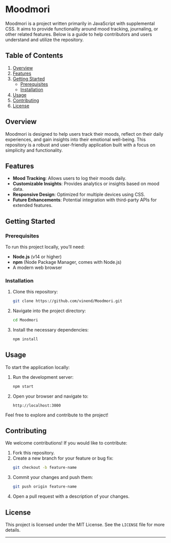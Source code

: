 # Moodmori

Moodmori is a project written primarily in JavaScript with supplemental CSS. It aims to provide functionality around mood tracking, journaling, or other related features. Below is a guide to help contributors and users understand and utilize the repository.

## Table of Contents

1. [Overview](#overview)
2. [Features](#features)
3. [Getting Started](#getting-started)
   - [Prerequisites](#prerequisites)
   - [Installation](#installation)
4. [Usage](#usage)
5. [Contributing](#contributing)
6. [License](#license)

## Overview

Moodmori is designed to help users track their moods, reflect on their daily experiences, and gain insights into their emotional well-being. This repository is a robust and user-friendly application built with a focus on simplicity and functionality.

## Features

- **Mood Tracking**: Allows users to log their moods daily.
- **Customizable Insights**: Provides analytics or insights based on mood data.
- **Responsive Design**: Optimized for multiple devices using CSS.
- **Future Enhancements**: Potential integration with third-party APIs for extended features.

## Getting Started

### Prerequisites

To run this project locally, you’ll need:

- **Node.js** (v14 or higher)
- **npm** (Node Package Manager, comes with Node.js)
- A modern web browser

### Installation

1. Clone this repository:
   ```bash
   git clone https://github.com/vinend/Moodmori.git
   ```
2. Navigate into the project directory:
   ```bash
   cd Moodmori
   ```
3. Install the necessary dependencies:
   ```bash
   npm install
   ```

## Usage

To start the application locally:

1. Run the development server:
   ```bash
   npm start
   ```
2. Open your browser and navigate to:
   ```
   http://localhost:3000
   ```

Feel free to explore and contribute to the project!

## Contributing

We welcome contributions! If you would like to contribute:

1. Fork this repository.
2. Create a new branch for your feature or bug fix:
   ```bash
   git checkout -b feature-name
   ```
3. Commit your changes and push them:
   ```bash
   git push origin feature-name
   ```
4. Open a pull request with a description of your changes.

## License

This project is licensed under the MIT License. See the `LICENSE` file for more details.

---
